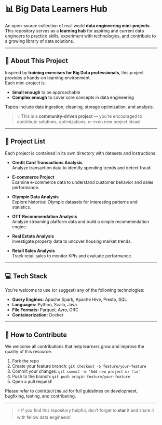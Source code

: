 # 📊 Big Data Learners Hub

An open-source collection of real-world **data engineering mini-projects**.  
This repository serves as a **learning hub** for aspiring and current data engineers to practice skills, experiment with technologies, and contribute to a growing library of data solutions.

---

## 🚀 About This Project

Inspired by **training exercises for Big Data professionals**, this project provides a hands-on learning environment.  
Each mini-project is:

- **Small enough** to be approachable
- **Complex enough** to cover core concepts in data engineering

Topics include data ingestion, cleaning, storage optimization, and analysis.

> 💡 This is a **community-driven project** — you're encouraged to contribute solutions, optimizations, or even new project ideas!

---

## 📂 Project List

Each project is contained in its own directory with datasets and instructions:

- **Credit Card Transactions Analysis**  
  Analyze transaction data to identify spending trends and detect fraud.

- **E-commerce Project**  
  Examine e-commerce data to understand customer behavior and sales performance.

- **Olympic Data Analysis**  
  Explore historical Olympic datasets for interesting patterns and statistics.

- **OTT Recommendation Analysis**  
  Analyze streaming platform data and build a simple recommendation engine.

- **Real Estate Analysis**  
  Investigate property data to uncover housing market trends.

- **Retail Sales Analysis**  
  Track retail sales to monitor KPIs and evaluate performance.

---

## 💻 Tech Stack

You're welcome to use (or suggest) any of the following technologies:

- **Query Engines:** Apache Spark, Apache Hive, Presto, SQL  
- **Languages:** Python, Scala, Java  
- **File Formats:** Parquet, Avro, ORC  
- **Containerization:** Docker

---

## 🤝 How to Contribute

We welcome all contributions that help learners grow and improve the quality of this resource.

1. Fork the repo
2. Create your feature branch: `git checkout -b feature/your-feature`
3. Commit your changes: `git commit -m 'Add new project or fix'`
4. Push to the branch: `git push origin feature/your-feature`
5. Open a pull request!

Please refer to `CONTRIBUTING.md` for full guidelines on development, bugfixing, testing, and contributing.

---

> ⭐ If you find this repository helpful, don't forget to **star** it and share it with fellow data engineers!

